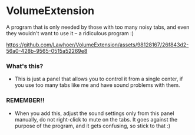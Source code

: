 # VolumeExtension
A program that is only needed by those with too many noisy tabs, and even they wouldn't want to use it – a ridiculous program :)

https://github.com/Lawhoer/VolumeExtension/assets/98128167/26f843d2-56a0-428b-9565-0515a52269e8

### What's this?
- This is just a panel that allows you to control it from a single center, if you use too many tabs like me and have sound problems with them.

### REMEMBER!!
- When you add this, adjust the sound settings only from this panel manually, do not right-click to mute on the tabs. It goes against the purpose of the program, and it gets confusing, so stick to that :)
